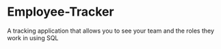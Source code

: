 # Employee-Tracker
A tracking application that allows you to see your team and the roles they work in using SQL
